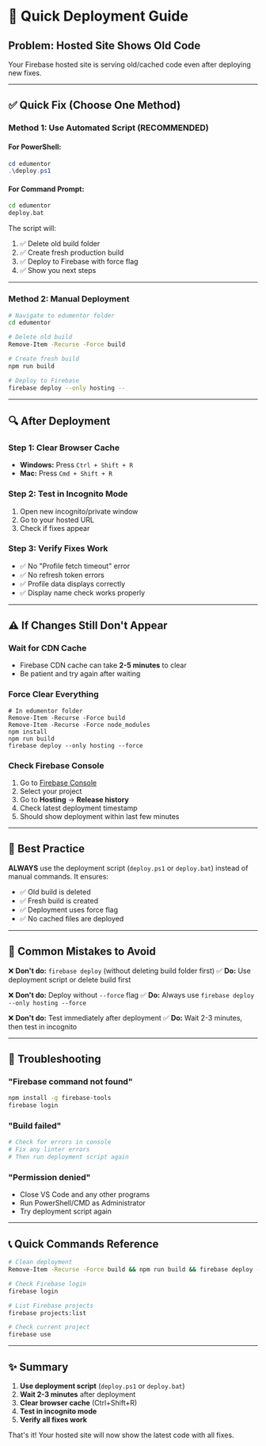 # 🚀 Quick Deployment Guide

## Problem: Hosted Site Shows Old Code

Your Firebase hosted site is serving old/cached code even after deploying new fixes.

---

## ✅ Quick Fix (Choose One Method)

### **Method 1: Use Automated Script (RECOMMENDED)**

#### For PowerShell:
```powershell
cd edumentor
.\deploy.ps1
```

#### For Command Prompt:
```cmd
cd edumentor
deploy.bat
```

The script will:
1. ✅ Delete old build folder
2. ✅ Create fresh production build
3. ✅ Deploy to Firebase with force flag
4. ✅ Show you next steps

---

### **Method 2: Manual Deployment**

```bash
# Navigate to edumentor folder
cd edumentor

# Delete old build
Remove-Item -Recurse -Force build

# Create fresh build
npm run build

# Deploy to Firebase
firebase deploy --only hosting --
```

---

## 🔍 After Deployment

### **Step 1: Clear Browser Cache**
- **Windows:** Press `Ctrl + Shift + R`
- **Mac:** Press `Cmd + Shift + R`

### **Step 2: Test in Incognito Mode**
1. Open new incognito/private window
2. Go to your hosted URL
3. Check if fixes appear

### **Step 3: Verify Fixes Work**
- ✅ No "Profile fetch timeout" error
- ✅ No refresh token errors
- ✅ Profile data displays correctly
- ✅ Display name check works properly

---

## ⚠️ If Changes Still Don't Appear

### Wait for CDN Cache
- Firebase CDN cache can take **2-5 minutes** to clear
- Be patient and try again after waiting

### Force Clear Everything
```bashforce
# In edumentor folder
Remove-Item -Recurse -Force build
Remove-Item -Recurse -Force node_modules
npm install
npm run build
firebase deploy --only hosting --force
```

### Check Firebase Console
1. Go to [Firebase Console](https://console.firebase.google.com)
2. Select your project
3. Go to **Hosting** → **Release history**
4. Check latest deployment timestamp
5. Should show deployment within last few minutes

---

## 📝 Best Practice

**ALWAYS** use the deployment script (`deploy.ps1` or `deploy.bat`) instead of manual commands. It ensures:
- ✅ Old build is deleted
- ✅ Fresh build is created
- ✅ Deployment uses force flag
- ✅ No cached files are deployed

---

## 🎯 Common Mistakes to Avoid

❌ **Don't do:** `firebase deploy` (without deleting build folder first)
✅ **Do:** Use deployment script or delete build first

❌ **Don't do:** Deploy without `--force` flag
✅ **Do:** Always use `firebase deploy --only hosting --force`

❌ **Don't do:** Test immediately after deployment
✅ **Do:** Wait 2-3 minutes, then test in incognito

---

## 🔧 Troubleshooting

### "Firebase command not found"
```bash
npm install -g firebase-tools
firebase login
```

### "Build failed"
```bash
# Check for errors in console
# Fix any linter errors
# Then run deployment script again
```

### "Permission denied"
- Close VS Code and any other programs
- Run PowerShell/CMD as Administrator
- Try deployment script again

---

## 📞 Quick Commands Reference

```bash
# Clean deployment
Remove-Item -Recurse -Force build && npm run build && firebase deploy --only hosting --force

# Check Firebase login
firebase login

# List Firebase projects
firebase projects:list

# Check current project
firebase use
```

---

## ✨ Summary

1. **Use deployment script** (`deploy.ps1` or `deploy.bat`)
2. **Wait 2-3 minutes** after deployment
3. **Clear browser cache** (Ctrl+Shift+R)
4. **Test in incognito mode**
5. **Verify all fixes work**

That's it! Your hosted site will now show the latest code with all fixes.

